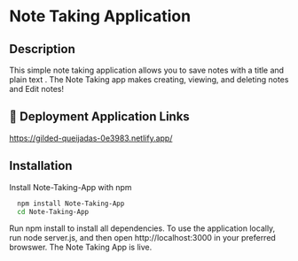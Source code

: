
# Note Taking Application






## Description

 This simple note taking application allows you to save notes with a title and plain text . The Note Taking app makes creating, viewing, and deleting notes and Edit notes!


## 🔗 Deployment Application Links

https://gilded-queijadas-0e3983.netlify.app/


## Installation

Install Note-Taking-App with npm

```bash
  npm install Note-Taking-App
  cd Note-Taking-App
```
Run npm install to install all dependencies. To use the application locally, run node server.js, and then open http://localhost:3000 in your preferred browswer. The Note Taking App is live.
    